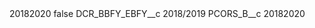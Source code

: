 <?xml version="1.0" encoding="UTF-8"?>
<CustomMetadata xmlns="http://soap.sforce.com/2006/04/metadata" xmlns:xsi="http://www.w3.org/2001/XMLSchema-instance" xmlns:xsd="http://www.w3.org/2001/XMLSchema">
    <label>20182020</label>
    <protected>false</protected>
    <values>
        <field>DCR_BBFY_EBFY__c</field>
        <value xsi:type="xsd:string">2018/2019</value>
    </values>
    <values>
        <field>PCORS_B__c</field>
        <value xsi:type="xsd:string">20182020</value>
    </values>
</CustomMetadata>
